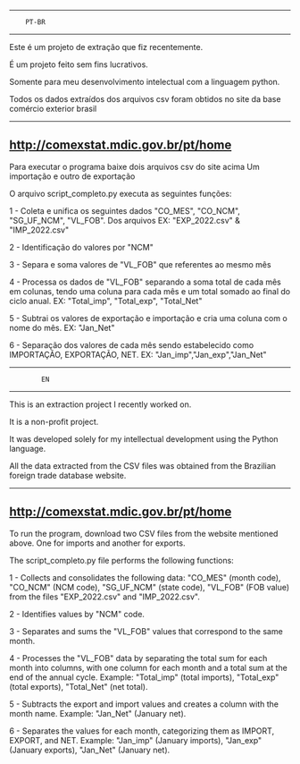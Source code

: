 -----------------------
        PT-BR
-----------------------

Este é um projeto de extração que fiz recentemente.

É um projeto feito sem fins lucrativos.

Somente para meu desenvolvimento intelectual com a linguagem python.

Todos os dados extraídos dos arquivos csv foram obtidos no site da base comércio exterior brasil 

----------------------------------------------------
http://comexstat.mdic.gov.br/pt/home
----------------------------------------------------

Para executar o programa baixe dois arquivos csv do site acima
Um importação e outro de exportação


O arquivo script_completo.py executa as seguintes funções:

1 - Coleta e unifica os seguintes dados "CO_MES", "CO_NCM", "SG_UF_NCM", "VL_FOB".
Dos arquivos EX: "EXP_2022.csv" & "IMP_2022.csv"

2 - Identificação do valores por "NCM"

3 - Separa e soma valores de "VL_FOB" que referentes ao mesmo mês

4 - Processa os dados de "VL_FOB" separando a soma total de cada mês em colunas, tendo uma coluna para cada mês e um total somado ao final do ciclo anual. EX: "Total_imp", "Total_exp", "Total_Net"

5 - Subtrai os valores de exportação e importação e cria uma coluna com o nome do mês. EX: "Jan_Net"

6 - Separação dos valores de cada mês sendo estabelecido como IMPORTAÇÃO, EXPORTAÇÃO, NET. EX: "Jan_imp","Jan_exp","Jan_Net"



-----------------------
            EN
-----------------------

This is an extraction project I recently worked on.

It is a non-profit project.

It was developed solely for my intellectual development using the Python language.

All the data extracted from the CSV files was obtained from the Brazilian foreign trade database website.

----------------------------------------------------
http://comexstat.mdic.gov.br/pt/home
----------------------------------------------------

To run the program, download two CSV files from the website mentioned above.
One for imports and another for exports.


The script_completo.py file performs the following functions:

1 - Collects and consolidates the following data: "CO_MES" (month code), "CO_NCM" (NCM code), "SG_UF_NCM" (state code), "VL_FOB" (FOB value) from the files "EXP_2022.csv" and "IMP_2022.csv".

2 - Identifies values by "NCM" code.

3 - Separates and sums the "VL_FOB" values that correspond to the same month.

4 - Processes the "VL_FOB" data by separating the total sum for each month into columns, with one column for each month and a total sum at the end of the annual cycle. Example: "Total_imp" (total imports), "Total_exp" (total exports), "Total_Net" (net total).

5 - Subtracts the export and import values and creates a column with the month name. Example: "Jan_Net" (January net).

6 - Separates the values for each month, categorizing them as IMPORT, EXPORT, and NET. Example: "Jan_imp" (January imports), "Jan_exp" (January exports), "Jan_Net" (January net).

